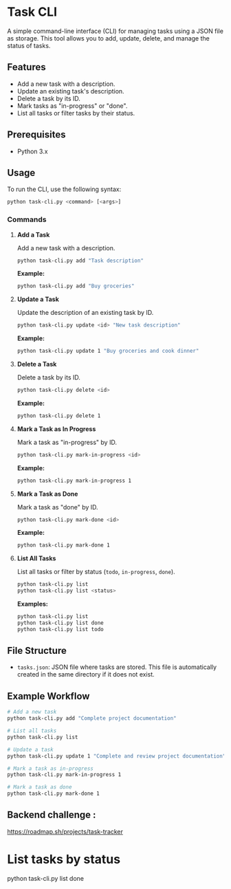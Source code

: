 
# Task CLI

A simple command-line interface (CLI) for managing tasks using a JSON file as storage. This tool allows you to add, update, delete, and manage the status of tasks.

## Features

- Add a new task with a description.
- Update an existing task's description.
- Delete a task by its ID.
- Mark tasks as "in-progress" or "done".
- List all tasks or filter tasks by their status.

## Prerequisites

- Python 3.x

## Usage

To run the CLI, use the following syntax:

```bash
python task-cli.py <command> [<args>]
```

### Commands

1. **Add a Task**

   Add a new task with a description.
   ```bash
   python task-cli.py add "Task description"
   ```
   **Example:**
   ```bash
   python task-cli.py add "Buy groceries"
   ```

2. **Update a Task**

   Update the description of an existing task by ID.
   ```bash
   python task-cli.py update <id> "New task description"
   ```
   **Example:**
   ```bash
   python task-cli.py update 1 "Buy groceries and cook dinner"
   ```

3. **Delete a Task**

   Delete a task by its ID.
   ```bash
   python task-cli.py delete <id>
   ```
   **Example:**
   ```bash
   python task-cli.py delete 1
   ```

4. **Mark a Task as In Progress**

   Mark a task as "in-progress" by ID.
   ```bash
   python task-cli.py mark-in-progress <id>
   ```
   **Example:**
   ```bash
   python task-cli.py mark-in-progress 1
   ```

5. **Mark a Task as Done**

   Mark a task as "done" by ID.
   ```bash
   python task-cli.py mark-done <id>
   ```
   **Example:**
   ```bash
   python task-cli.py mark-done 1
   ```

6. **List All Tasks**

   List all tasks or filter by status (`todo`, `in-progress`, `done`).
   ```bash
   python task-cli.py list
   python task-cli.py list <status>
   ```
   **Examples:**
   ```bash
   python task-cli.py list
   python task-cli.py list done
   python task-cli.py list todo
   ```

## File Structure

- `tasks.json`: JSON file where tasks are stored. This file is automatically created in the same directory if it does not exist.

## Example Workflow

```bash
# Add a new task
python task-cli.py add "Complete project documentation"

# List all tasks
python task-cli.py list

# Update a task
python task-cli.py update 1 "Complete and review project documentation"

# Mark a task as in-progress
python task-cli.py mark-in-progress 1

# Mark a task as done
python task-cli.py mark-done 1
```
## Backend challenge :
https://roadmap.sh/projects/task-tracker
# List tasks by status
python task-cli.py list done
```

